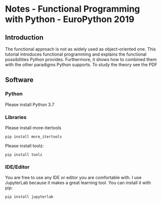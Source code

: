 # Notes - Functional Programming with Python - EuroPython 2019

## Introduction

The functional approach is not as widely used as object-oriented one. This
tutorial introduces functional programming and explains the functional
possibilities Python provides. Furthermore, it shows how to combined them with
the other paradigms Python supports. To study the theory see the PDF

## Software

### Python
Please install Python 3.7
### Libraries
Please install more-itertools
```
pip install more_itertools
```
Please install toolz:
```
pip install toolz
```
### IDE/Editor
You are free to use any IDE or editor you are comfortable with. I use JupyterLab because it makes a great learning tool.
You can install it with pip:
```
pip install jupyterlab
```
  
